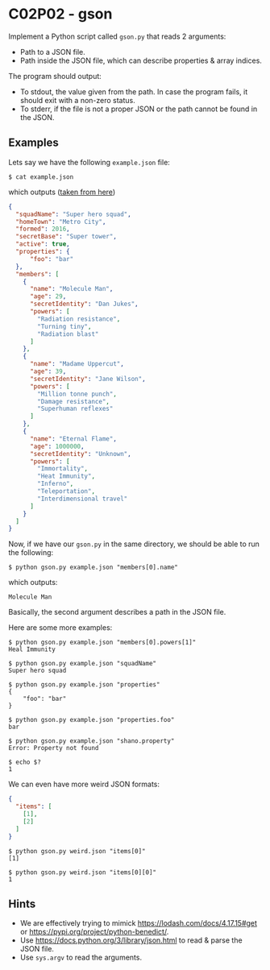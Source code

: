 # C02P02 - gson

Implement a Python script called `gson.py` that reads 2 arguments:

- Path to a JSON file.
- Path inside the JSON file, which can describe properties & array indices.

The program should output:

- To stdout, the value given from the path. In case the program fails, it should exit with a non-zero status.
- To stderr, if the file is not a proper JSON or the path cannot be found in the JSON.

## Examples

Lets say we have the following `example.json` file:

```
$ cat example.json
```

which outputs ([taken from here](https://developer.mozilla.org/en-US/docs/Learn/JavaScript/Objects/JSON))

```json
{
  "squadName": "Super hero squad",
  "homeTown": "Metro City",
  "formed": 2016,
  "secretBase": "Super tower",
  "active": true,
  "properties": {
      "foo": "bar"
  },
  "members": [
    {
      "name": "Molecule Man",
      "age": 29,
      "secretIdentity": "Dan Jukes",
      "powers": [
        "Radiation resistance",
        "Turning tiny",
        "Radiation blast"
      ]
    },
    {
      "name": "Madame Uppercut",
      "age": 39,
      "secretIdentity": "Jane Wilson",
      "powers": [
        "Million tonne punch",
        "Damage resistance",
        "Superhuman reflexes"
      ]
    },
    {
      "name": "Eternal Flame",
      "age": 1000000,
      "secretIdentity": "Unknown",
      "powers": [
        "Immortality",
        "Heat Immunity",
        "Inferno",
        "Teleportation",
        "Interdimensional travel"
      ]
    }
  ]
}
```

Now, if we have our `gson.py` in the same directory, we should be able to run the following:

```
$ python gson.py example.json "members[0].name"
```

which outputs:

```
Molecule Man
```

Basically, the second argument describes a path in the JSON file.

Here are some more examples:

```
$ python gson.py example.json "members[0].powers[1]"
Heal Immunity
```

```
$ python gson.py example.json "squadName"
Super hero squad
```

```
$ python gson.py example.json "properties"
{
    "foo": "bar"
}
```

```
$ python gson.py example.json "properties.foo"
bar
```

```
$ python gson.py example.json "shano.property"
Error: Property not found

$ echo $? 
1
```

We can even have more weird JSON formats:

```json
{
  "items": [
    [1],
    [2]
  ]
}
```

```
$ python gson.py weird.json "items[0]"
[1]

$ python gson.py weird.json "items[0][0]"
1
```

## Hints

- We are effectively trying to mimick <https://lodash.com/docs/4.17.15#get> or <https://pypi.org/project/python-benedict/>.
- Use <https://docs.python.org/3/library/json.html> to read & parse the JSON file.
- Use `sys.argv` to read the arguments.
